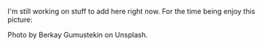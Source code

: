 I'm still working on stuff to add here right now. For the time being enjoy this picture:

Photo by Berkay Gumustekin on Unsplash.
